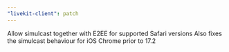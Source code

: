 ```yaml
---
"livekit-client": patch
---
```


Allow simulcast together with E2EE for supported Safari versions
Also fixes the simulcast behaviour for iOS Chrome prior to 17.2
